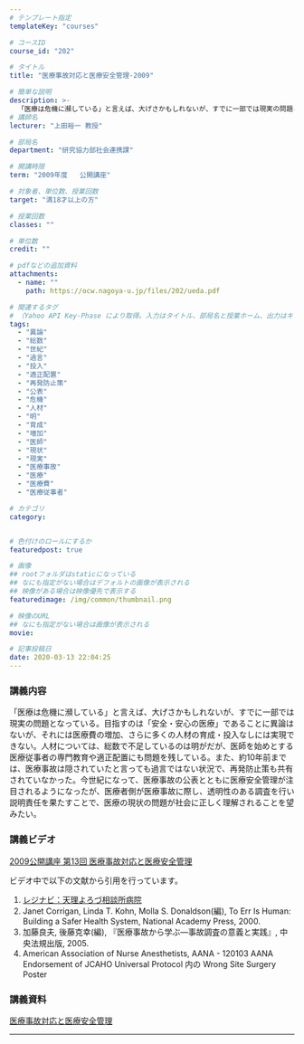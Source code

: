 ```yaml
---
# テンプレート指定
templateKey: "courses"

# コースID
course_id: "202"

# タイトル
title: "医療事故対応と医療安全管理-2009"

# 簡単な説明
description: >-
  「医療は危機に瀕している」と言えば、大げさかもしれないが、すでに一部では現実の問題となっている。目指すのは「安全・安心の医療」であることに異論はないが、それには医療費の増加、さらに多くの人材の育成・投入なしには実現できない。人材については、総数で不足しているのは明がだが、医師を始めとする医療従事者の専門教育や適正配置にも問題を残している。また、約10年前までは、医療事故は隠されていたと言っても過言 ....
# 講師名
lecturer: "上田裕一 教授"

# 部局名
department: "研究協力部社会連携課"

# 開講時限
term: "2009年度	公開講座"

# 対象者、単位数、授業回数
target: "満18才以上の方"

# 授業回数
classes: ""

# 単位数
credit: ""

# pdfなどの追加資料
attachments:
  - name: "" 
    path: https://ocw.nagoya-u.jp/files/202/ueda.pdf

# 関連するタグ
# （Yahoo API Key-Phase により取得。入力はタイトル、部局名と授業ホーム、出力はキーフレーズ（tags））
tags:
  - "異論"
  - "総数"
  - "世紀"
  - "過言"
  - "投入"
  - "適正配置"
  - "再発防止策"
  - "公表"
  - "危機"
  - "人材"
  - "明"
  - "育成"
  - "増加"
  - "医師"
  - "現状"
  - "現実"
  - "医療事故"
  - "医療"
  - "医療費"
  - "医療従事者"

# カテゴリ
category:


# 色付けのロールにするか
featuredpost: true

# 画像
## rootフォルダはstaticになっている
## なにも指定がない場合はデフォルトの画像が表示される
## 映像がある場合は映像優先で表示する
featuredimage: /img/common/thumbnail.png

# 映像のURL
## なにも指定がない場合は画像が表示される
movie: 

# 記事投稿日
date: 2020-03-13 22:04:25
---
```


### 講義内容

「医療は危機に瀕している」と言えば、大げさかもしれないが、すでに一部では現実の問題となっている。目指すのは「安全・安心の医療」であることに異論はないが、それには医療費の増加、さらに多くの人材の育成・投入なしには実現できない。人材については、総数で不足しているのは明がだが、医師を始めとする医療従事者の専門教育や適正配置にも問題を残している。また、約10年前までは、医療事故は隠されていたと言っても過言ではない状況で、再発防止策も共有されていなかった。今世紀になって、医療事故の公表とともに医療安全管理が注目されるようになったが、医療者側が医療事故に際し、透明性のある調査を行い説明責任を果たすことで、医療の現状の問題が社会に正しく理解されることを望みたい。














### 講義ビデオ

[2009公開講座 第13回 医療事故対応と医療安全管理](https://nuvideo.media.nagoya-u.ac.jp/embed/e1212972e576f4275da66acf0c09b3b2604ebdea)

ビデオ中で以下の文献から引用を行っています。

1.  [レジナビ：天理よろづ相談所病院](http://www.residentnavi.com/hospital.php?hospital_id=43)
2.  Janet Corrigan, Linda T. Kohn, Molla S. Donaldson(編), <span class="i">To Err Is Human: Building a Safer Health System</span>, National Academy Press, 2000.
3.  加藤良夫, 後藤克幸(編), 『医療事故から学ぶ—事故調査の意義と実践』, 中央法規出版, 2005.
4.  American Association of Nurse Anesthetists, AANA - 120103 AANA Endorsement of JCAHO Universal Protocol 内の Wrong Site Surgery Poster

### 講義資料

[医療事故対応と医療安全管理](https://ocw.nagoya-u.jp/files/202/ueda.pdf) 









-----